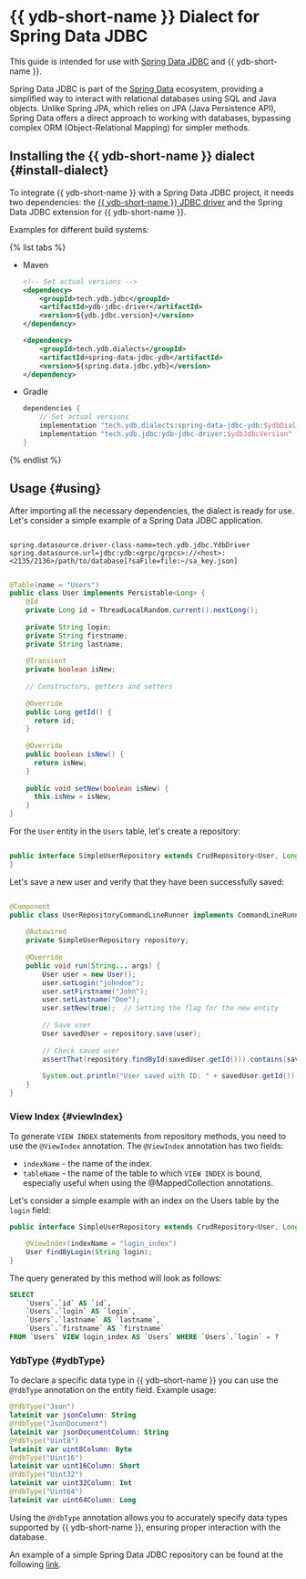 # {{ ydb-short-name }} Dialect for Spring Data JDBC

This guide is intended for use with [Spring Data JDBC](https://spring.io/projects/spring-data-jdbc) and {{ ydb-short-name }}.

Spring Data JDBC is part of the [Spring Data](https://spring.io/projects/spring-data) ecosystem, providing a simplified way to interact with relational databases using SQL and Java objects. Unlike Spring JPA, which relies on JPA (Java Persistence API), Spring Data offers a direct approach to working with databases, bypassing complex ORM (Object-Relational Mapping) for simpler methods.

## Installing the {{ ydb-short-name }} dialect {#install-dialect}

To integrate {{ ydb-short-name }} with a Spring Data JDBC project, it needs two dependencies: the [{{ ydb-short-name }} JDBC driver](https://github.com/ydb-platform/ydb-jdbc-driver/) and the Spring Data JDBC extension for {{ ydb-short-name }}.

Examples for different build systems:

{% list tabs %}

- Maven

    ```xml
    <!-- Set actual versions -->
    <dependency>
        <groupId>tech.ydb.jdbc</groupId>
        <artifactId>ydb-jdbc-driver</artifactId>
        <version>${ydb.jdbc.version}</version>
    </dependency>

    <dependency>
        <groupId>tech.ydb.dialects</groupId>
        <artifactId>spring-data-jdbc-ydb</artifactId>
        <version>${spring.data.jdbc.ydb}</version> 
    </dependency>
    ```

- Gradle

    ```groovy
    dependencies {
        // Set actual versions
        implementation "tech.ydb.dialects:spring-data-jdbc-ydb:$ydbDialectVersion"
        implementation "tech.ydb.jdbc:ydb-jdbc-driver:$ydbJdbcVersion"
    }
    ```

{% endlist %}

## Usage {#using}

After importing all the necessary dependencies, the dialect is ready for use. Let's consider a simple example of a Spring Data JDBC application.

```properties

spring.datasource.driver-class-name=tech.ydb.jdbc.YdbDriver
spring.datasource.url=jdbc:ydb:<grpc/grpcs>://<host>:<2135/2136>/path/to/database[?saFile=file:~/sa_key.json]
```

```java

@Table(name = "Users")
public class User implements Persistable<Long> {
    @Id
    private Long id = ThreadLocalRandom.current().nextLong();
    
    private String login;
    private String firstname;
    private String lastname;
    
    @Transient
    private boolean isNew;
    
    // Constructors, getters and setters
    
    @Override
    public Long getId() {
      return id;
    }
    
    @Override
    public boolean isNew() {
      return isNew;
    }
    
    public void setNew(boolean isNew) {
      this.isNew = isNew;
    }
}
```

For the `User` entity in the `Users` table, let's create a repository:

```java

public interface SimpleUserRepository extends CrudRepository<User, Long> {
}
```

Let's save a new user and verify that they have been successfully saved:

```java

@Component
public class UserRepositoryCommandLineRunner implements CommandLineRunner {
    
    @Autowired
    private SimpleUserRepository repository;
    
    @Override
    public void run(String... args) {
        User user = new User();
        user.setLogin("johndoe");
        user.setFirstname("John");
        user.setLastname("Doe");
        user.setNew(true);  // Setting the flag for the new entity
      
        // Save user
        User savedUser = repository.save(user);
      
        // Check saved user
        assertThat(repository.findById(savedUser.getId())).contains(savedUser);
      
        System.out.println("User saved with ID: " + savedUser.getId());
    }
}
```

### View Index {#viewIndex}

To generate `VIEW INDEX` statements from repository methods, you need to use the `@ViewIndex` annotation. The `@ViewIndex` annotation has two fields:
- `indexName` - the name of the index.
- `tableName` - the name of the table to which `VIEW INDEX` is bound, especially useful when using the @MappedCollection annotations.

Let's consider a simple example with an index on the Users table by the `login` field:

```Java
public interface SimpleUserRepository extends CrudRepository<User, Long> {

    @ViewIndex(indexName = "login_index")
    User findByLogin(String login);
}
```

The query generated by this method will look as follows:

```sql
SELECT 
    `Users`.`id` AS `id`, 
    `Users`.`login` AS `login`, 
    `Users`.`lastname` AS `lastname`, 
    `Users`.`firstname` AS `firstname` 
FROM `Users` VIEW login_index AS `Users` WHERE `Users`.`login` = ?
```

### YdbType {#ydbType}

To declare a specific data type in {{ ydb-short-name }} you can use the `@YdbType` annotation on the entity field. Example usage:

```kotlin
@YdbType("Json")
lateinit var jsonColumn: String
@YdbType("JsonDocument")
lateinit var jsonDocumentColumn: String
@YdbType("Uint8")
lateinit var uint8Column: Byte
@YdbType("Uint16")
lateinit var uint16Column: Short
@YdbType("Uint32")
lateinit var uint32Column: Int
@YdbType("Uint64")
lateinit var uint64Column: Long
```

Using the `@YdbType` annotation allows you to accurately specify data types supported by {{ ydb-short-name }}, ensuring proper interaction with the database.

An example of a simple Spring Data JDBC repository can be found at the following [link](https://github.com/ydb-platform/ydb-java-examples/tree/master/jdbc/spring-data-jdbc).
